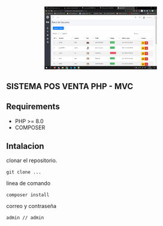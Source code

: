 <p align="center">
<img width="300" src="https://raw.githubusercontent.com/tucno21/sistema_post_venta_php_mvc/post/fondo.png" alt="foto">
</a>

## SISTEMA POS VENTA PHP - MVC

## Requirements

- PHP >= 8.0
- COMPOSER

## Intalacion

clonar el repositorio.

```
git clone ...
```

linea de comando

```
composer install
```

correo y contraseña

```
admin // admin
```
